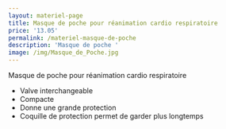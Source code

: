 ```yaml
---
layout: materiel-page
title: Masque de poche pour réanimation cardio respiratoire
price: '13.05'
permalink: /materiel-masque-de-poche
description: 'Masque de poche '
image: /img/Masque_de_Poche.jpg
---
```

Masque de poche pour réanimation cardio respiratoire

* Valve interchangeable 
* Compacte 
* Donne une grande protection 
* Coquille de protection permet de garder plus longtemps
